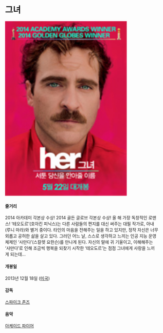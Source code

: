 # 그녀

<img src="https://github.com/GeekInTheClass/MyFavoriteMovies/blob/master/img/her.gif" width="400px"/>

#### 줄거리

2014 아카데미 각본상 수상! 2014 골든 글로브 각본상 수상! 올 해 가장 독창적인 로맨스! ‘테오도르’(호아킨 피닉스)는 다른 사람들의 편지를 대신 써주는 대필 작가로, 아내(루니 마라)와 별거 중이다. 타인의 마음을 전해주는 일을 하고 있지만, 정작 자신은 너무 외롭고 공허한 삶을 살고 있다. 그러던 어느 날, 스스로 생각하고 느끼는 인공 지능 운영체제인 ‘사만다’(스칼렛 요한슨)를 만나게 된다. 자신의 말에 귀 기울이고, 이해해주는 ‘사만다’로 인해 조금씩 행복을 되찾기 시작한 ‘테오도르’는 점점 그녀에게 사랑을 느끼게 되는데…

#### 개봉일

2013년 12월 18일 ([미국](https://www.google.co.kr/search?biw=1280&bih=703&q=%EB%AF%B8%EA%B5%AD&stick=H4sIAAAAAAAAAOPgE-LSz9U3yCk0S0syVeIEsS2TzcsNtMyyk6300zJzcsGEVWZeZklmYo5CSUZqYklRZjKQWZSanpmfB2bkpCYWpyqkJJakAgAi0xH6UQAAAA&sa=X&ved=0ahUKEwi72ObxtNrSAhWEf7wKHc4qB94QmxMIpAEoATAU))

#### 감독

[스파이크 존즈](https://www.google.co.kr/search?biw=1280&bih=703&q=%EC%8A%A4%ED%8C%8C%EC%9D%B4%ED%81%AC+%EC%A1%B4%EC%A6%88&stick=H4sIAAAAAAAAAOPgE-LSz9U3yCk0S0syVeIAsc0Ksi20xLKTrfTTMnNywYRVSmZRanJJfhEAAvA44zAAAAA&sa=X&ved=0ahUKEwi72ObxtNrSAhWEf7wKHc4qB94QmxMIqAEoATAV)

#### 음악

[아케이드 파이어](https://www.google.co.kr/search?biw=1280&bih=703&q=%EC%95%84%EC%BC%80%EC%9D%B4%EB%93%9C+%ED%8C%8C%EC%9D%B4%EC%96%B4&stick=H4sIAAAAAAAAAOPgE-LSz9U3yCk0S0syVeIEsU1My8sKtYSzk6300zJzcsGEVW5pcWYyAKmVGG8uAAAA&sa=X&ved=0ahUKEwi72ObxtNrSAhWEf7wKHc4qB94QmxMIrAEoATAW)
